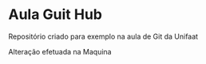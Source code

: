 # Aula Guit Hub
Repositório criado para exemplo na aula de Git da Unifaat

Alteração efetuada na Maquina